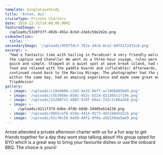 ```yaml
---
template: SingleCaseStudy
title: 'Arnze, Aus'
cruiseType: Private Charters
date: 2018-12-31T14:00:00.000Z
featuredImage: >-
  /uploads/5320f37f-492b-491e-8cbd-2da5c59e2d2e.png
videoSection:
  title: ''
secondaryImage: '/uploads/9597fdc7-761e-44cb-8ca2-b0f41f2d31c6.png'
excerpt: >-
  “Had a fantastic time with Sailing in Paradise! A very friendly welcome from
  the captain and Chanelle! We went on a three-hour voyage, rules were explained
  quick and simple. Stopped at a quiet spot at wave break island, had our own
  food and relaxed with the paddle boards and inflatables! Afterwards, we
  continued round back to the Marina Mirage. The photographer had the photos out
  within the same day, had an amazing experience and made some great memories!”
  TripAdvisor
gallery:
  - image: '/uploads/c18e9809-c2d3-4e15-8bff-ac196b805bd9.png'
  - image: '/uploads/c5b7668e-850c-452c-b224-821505c1f19e.png'
  - image: '/uploads/53208f15-4805-419f-b8a1-fd2c2c66a2b8.png'
  - image: >-
      /uploads/4211f374-bdbe-4fdb-b0db-34905eb14238.png
  - image: '/uploads/db65cef6-d19a-4414-91f3-4df24842d2cb.png'
  - image: '/uploads/55cf0c56-6a50-48f2-9f0a-a5b159da9a69.png'
---
```

Arnze attended a private afternoon charter with us for a fun way to get friends together for a day they wont stop talking about! His group opted for BYO which is a great way to bring your favourite dishes or use the onboard BBQ. The choice is yours!
